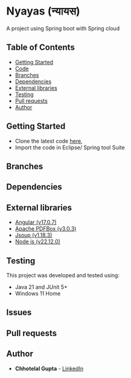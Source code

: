 # Nyayas (न्यायस)

A project using Spring boot with Spring cloud

## Table of Contents

* [Getting Started](#getting-started)
* [Code](https://github.com/guptachhotelal/DTGrid)
* [Branches](#branches)
* [Dependencies](#dependencies)
* [External libraries](#external-libraries)
* [Testing](#testing)
* [Pull requests](#pull-requests)
* [Author](#author)

## Getting Started

* Clone the latest code [here](https://github.com/guptachhotelal/nyayas),
* Import the code in Eclipse/ Spring tool Suite

## Branches

## Dependencies

## External libraries

* [Angular (v17.0.7)](https://angular.io/)
* [Apache PDFBox (v3.0.3)](https://pdfbox.apache.org/)
* [Jsoup (v1.18.3)](https://jsoup.org/)
* [Node js (v22.12.0)](https://nodejs.org/en)

## Testing

This project was developed and tested using:

* Java 21 and JUnit 5+
* Windows 11 Home

## Issues

## Pull requests

## Author

* **Chhotelal Gupta** - [LinkedIn](https://www.linkedin.com/in/guptachhotelal)
